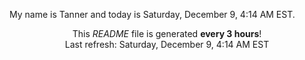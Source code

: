 My name is Tanner and today is Saturday, December 9, 4:14 AM EST.

<p align="center">This <i>README</i> file is generated <b>every 3 hours</b>!</br>Last refresh: Saturday, December 9, 4:14 AM EST<br /></p>
